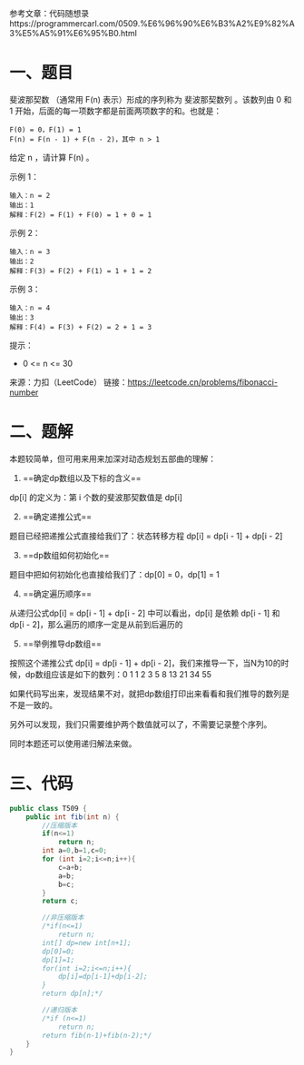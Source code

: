 参考文章：代码随想录https://programmercarl.com/0509.%E6%96%90%E6%B3%A2%E9%82%A3%E5%A5%91%E6%95%B0.html

# 一、题目

斐波那契数 （通常用 F(n) 表示）形成的序列称为 斐波那契数列 。该数列由 0 和 1 开始，后面的每一项数字都是前面两项数字的和。也就是：

```
F(0) = 0，F(1) = 1
F(n) = F(n - 1) + F(n - 2)，其中 n > 1
```

给定 n ，请计算 F(n) 。

 示例 1：

```
输入：n = 2
输出：1
解释：F(2) = F(1) + F(0) = 1 + 0 = 1
```

示例 2：

```
输入：n = 3
输出：2
解释：F(3) = F(2) + F(1) = 1 + 1 = 2
```

示例 3：

```
输入：n = 4
输出：3
解释：F(4) = F(3) + F(2) = 2 + 1 = 3
```


提示：

* 0 <= n <= 30

来源：力扣（LeetCode）
链接：https://leetcode.cn/problems/fibonacci-number

# 二、题解

本题较简单，但可用来用来加深对动态规划五部曲的理解：

1. ==确定dp数组以及下标的含义==

dp[i] 的定义为：第 i 个数的斐波那契数值是 dp[i]

2. ==确定递推公式==

题目已经把递推公式直接给我们了：状态转移方程 dp[i] = dp[i - 1] + dp[i - 2]

3. ==dp数组如何初始化==

题目中把如何初始化也直接给我们了：dp[0] = 0，dp[1] = 1

4. ==确定遍历顺序==

从递归公式dp[i] = dp[i - 1] + dp[i - 2] 中可以看出，dp[i] 是依赖 dp[i - 1] 和 dp[i - 2]，那么遍历的顺序一定是从前到后遍历的

5. ==举例推导dp数组==

按照这个递推公式 dp[i] = dp[i - 1] + dp[i - 2]，我们来推导一下，当N为10的时候，dp数组应该是如下的数列：0 1 1 2 3 5 8 13 21 34 55

如果代码写出来，发现结果不对，就把dp数组打印出来看看和我们推导的数列是不是一致的。



另外可以发现，我们只需要维护两个数值就可以了，不需要记录整个序列。

同时本题还可以使用递归解法来做。

# 三、代码

```java
public class T509 {
    public int fib(int n) {
        //压缩版本
        if(n<=1)
            return n;
        int a=0,b=1,c=0;
        for (int i=2;i<=n;i++){
            c=a+b;
            a=b;
            b=c;
        }
        return c;

        //非压缩版本
        /*if(n<=1)
            return n;
        int[] dp=new int[n+1];
        dp[0]=0;
        dp[1]=1;
        for(int i=2;i<=n;i++){
            dp[i]=dp[i-1]+dp[i-2];
        }
        return dp[n];*/

        //递归版本
        /*if (n<=1)
            return n;
        return fib(n-1)+fib(n-2);*/
    }
}
```

